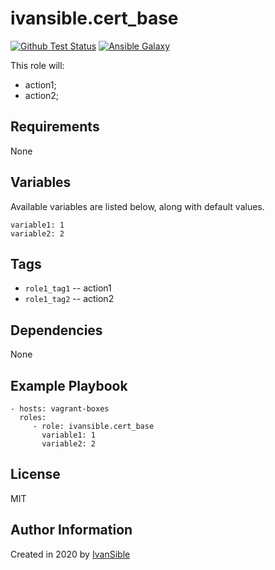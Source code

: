 # ivansible.cert_base

[![Github Test Status](https://github.com/ivansible/cert-base/workflows/Molecule%20test/badge.svg?branch=master)](https://github.com/ivansible/cert-base/actions)
[![Ansible Galaxy](https://img.shields.io/badge/galaxy-ivansible.cert__base-68a.svg?style=flat)](https://galaxy.ansible.com/ivansible/cert_base/)

This role will:
 - action1;
 - action2;


## Requirements

None


## Variables

Available variables are listed below, along with default values.

    variable1: 1
    variable2: 2


## Tags

- `role1_tag1` -- action1
- `role1_tag2` -- action2


## Dependencies

None


## Example Playbook

    - hosts: vagrant-boxes
      roles:
         - role: ivansible.cert_base
           variable1: 1
           variable2: 2


## License

MIT


## Author Information

Created in 2020 by [IvanSible](https://github.com/ivansible)

